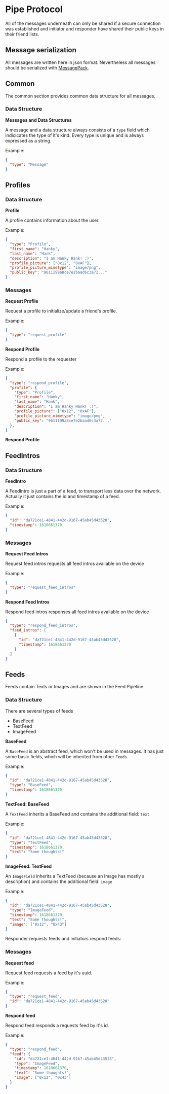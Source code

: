 # Pipe Protocol

All of the messages underneath can only be shared if a secure connection was established and initiator and responder have shared their public keys in their friend lists.

## Message serialization

All messages are written here in json format.
Nevertheless all messages should be serialized with [MessagePack](https://msgpack.org/).

## Common

The common section provides common data structure for all messages.

### Data Structure

**Messages and Data Structures**

A message and a data structure always consists of a `type` field which indicicates the type of it's kind.
Every type is unique and is always expressed as a string.

Example:

```json
{
  "type": "Message"
}
```

## Profiles

### Data Structure

**Profile**

A profile contains information about the user.

Example:

```json
{
  "type": "Profile",
  "first_name": "Hanky",
  "last_name": "Hank",
  "description": "I am Hanky Hank! :)",
  "profile_picture": ["0x12", "0xAF"],
  "profile_picture_mimetype": "image/png",
  "public_key": "9611199a8ce7e2baad6c3a72..."
}
```

### Messages

**Request Profile**

Request a profile to initialize/update a friend's profile.

Example:

```json
{
  "type": "request_profile"
}
```

**Respond Profile**

Respond a profile to the requester

Example:

```json
{
  "type": "respond_profile",
  "profile": {
    "type": "Profile",
    "first_name": "Hanky",
    "last_name": "Hank",
    "description": "I am Hanky Hank! :)",
    "profile_picture": ["0x12", "0xAF"],
    "profile_picture_mimetype": "image/png",
    "public_key": "9611199a8ce7e2baad6c3a72..."
  },
}
```

**Respond Profile**

## FeedIntros

### Data Structure

**FeedIntro**

A FeedIntro is just a part of a feed, to transport less data over the network.
Actually it just contains the id and timestamp of a feed.

Example:

```json
{
  "id": "da721ce1-4841-442d-9167-45ab45d43528",
  "timestamp": 1618661370
}
```

### Messages

**Request Feed Intros**

Request feed intros requests all feed intros available on the device

Example:

```json
{
  "type": "request_feed_intros"
}
```

**Respond Feed Intros**

Respond feed intros responses all feed intros available on the device

```json
{
  "type": "respond_feed_intros",
  "feed_intros": [
    {
      "id": "da721ce1-4841-442d-9167-45ab45d43528",
      "timestamp": 1618661370
    }
  ]
}
```

## Feeds

Feeds contain Texts or Images and are shown in the Feed Pipeline

### Data Structure

There are several types of feeds

- BaseFeed
- TextFeed
- ImageFeed

**BaseFeed**

A `BaseFeed` is an abstract feed, which won't be used in messages.
It has just some basic fields, which will be inherited from other `Feeds`.

Example:

```json
{
  "id": "da721ce1-4841-442d-9167-45ab45d43528",
  "type": "BaseFeed",
  "timestamp": 1618661370
}
```

**TextFeed: BaseFeed**

A `TextFeed` inherits a BaseFeed and contains the additional field: `text`

Example:

```json
{
  "id": "da721ce1-4841-442d-9167-45ab45d43528",
  "type": "TextFeed",
  "timestamp": 1618661370,
  "text": "Some thoughts!"
}
```

**ImageFeed: TextFeed**

An `ImageField` inherits a TextFeed (because an Image has mostly a description) and contains the additional field: `image`

Example:

```json
{
  "id": "da721ce1-4841-442d-9167-45ab45d43528",
  "type": "ImageFeed",
  "timestamp": 1618661370,
  "text": "Some thoughts!",
  "image": ["0x12", "0x43"]
}
```

Responder requests feeds and initiators respond feeds:

### Messages

**Request feed**

Request feed requests a feed by it's uuid.

Example:

```json
{
  "type": "request_feed",
  "id": "da721ce1-4841-442d-9167-45ab45d43528"
}
```

**Respond feed**

Respond feed responds a requests feed by it's id.

Example:

```json
{
  "type": "respond_feed",
  "feed": {
    "id": "da721ce1-4841-442d-9167-45ab45d43528",
    "type": "ImageFeed",
    "timestamp": 1618661370,
    "text": "Some thoughts!",
    "image": ["0x12", "0x43"]
  }
}
```
